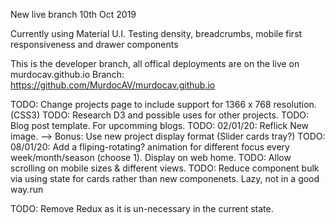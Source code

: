 New live branch 10th Oct 2019

Currently using Material U.I.
Testing density, breadcrumbs, mobile first responsiveness and drawer components

This is the developer branch, all offical deployments are on the live on murdocav.github.io
Branch: https://github.com/MurdocAV/murdocav.github.io

TODO: Change projects page to include support for 1366 x 768 resolution. (CSS3)
TODO: Research D3 and possible uses for other projects.
TODO: Blog post template. For upcomming blogs.
TODO: 02/01/20: Reflick New image. --> Bonus: Use new project display format (Slider cards tray?)
TODO: 08/01/20: Add a fliping-rotating? animation for different focus every week/month/season (choose 1). Display on web home.
TODO: Allow scrolling on mobile sizes & different views.
TODO: Reduce component bulk via using state for cards rather than new componenets. Lazy, not in a good way.run 

TODO: Remove Redux as it is un-necessary in the current state.